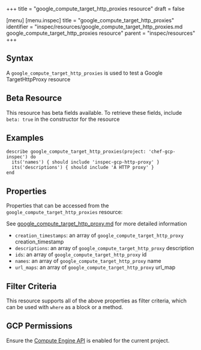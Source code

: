 +++
title = "google_compute_target_http_proxies resource"
draft = false

[menu]
  [menu.inspec]
    title = "google_compute_target_http_proxies"
    identifier = "inspec/resources/google_compute_target_http_proxies.md google_compute_target_http_proxies resource"
    parent = "inspec/resources"
+++


## Syntax
A `google_compute_target_http_proxies` is used to test a Google TargetHttpProxy resource


## Beta Resource
This resource has beta fields available. To retrieve these fields, include `beta: true` in the constructor for the resource

## Examples
```
describe google_compute_target_http_proxies(project: 'chef-gcp-inspec') do
  its('names') { should include 'inspec-gcp-http-proxy' }
  its('descriptions') { should include 'A HTTP proxy' }
end
```

## Properties
Properties that can be accessed from the `google_compute_target_http_proxies` resource:

See [google_compute_target_http_proxy.md](google_compute_target_http_proxy.md) for more detailed information
  * `creation_timestamps`: an array of `google_compute_target_http_proxy` creation_timestamp
  * `descriptions`: an array of `google_compute_target_http_proxy` description
  * `ids`: an array of `google_compute_target_http_proxy` id
  * `names`: an array of `google_compute_target_http_proxy` name
  * `url_maps`: an array of `google_compute_target_http_proxy` url_map

## Filter Criteria
This resource supports all of the above properties as filter criteria, which can be used
with `where` as a block or a method.

## GCP Permissions

Ensure the [Compute Engine API](https://console.cloud.google.com/apis/library/compute.googleapis.com/) is enabled for the current project.
